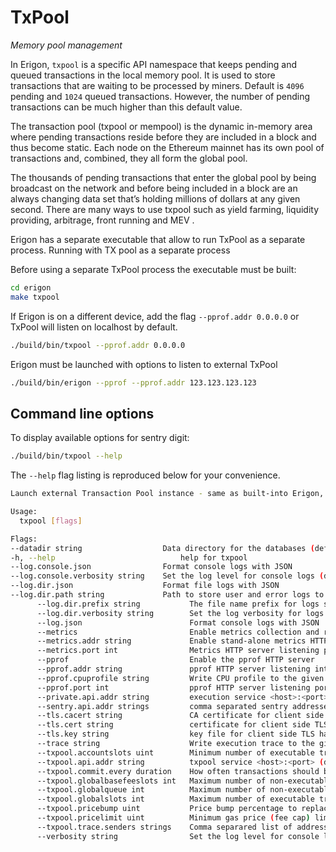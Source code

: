 # TxPool
*Memory pool management*

In Erigon, `txpool` is a specific API namespace that keeps pending and queued transactions in the local memory pool. It is used to store transactions that are waiting to be processed by miners. Default is `4096` pending and `1024` queued transactions. However, the number of pending transactions can be much higher than this default value.

The transaction pool (txpool or mempool) is the dynamic in-memory area where pending transactions reside before they are included in a block and thus become static. Each node on the Ethereum mainnet has its own pool of transactions and, combined, they all form the global pool. 

The thousands of pending transactions that enter the global pool by being broadcast on the network and before being included in a block are an always changing data set that’s holding millions of dollars at any given second. There are many ways to use txpool such as yield farming, liquidity providing, arbitrage, front running and MEV .

Erigon has a separate executable that allow to run TxPool as a separate process.
Running with TX pool as a separate process

Before using a separate TxPool process the executable must be built:

```bash
cd erigon
make txpool
```

If Erigon is on a different device, add the flag `--pprof.addr 0.0.0.0` or TxPool will listen on localhost by default.

```bash
./build/bin/txpool --pprof.addr 0.0.0.0
```

Erigon must be launched with options to listen to external TxPool

```bash
./build/bin/erigon --pprof --pprof.addr 123.123.123.123
```

## Command line options

To display available options for sentry digit:

```bash
./build/bin/txpool --help
```

The `--help` flag listing is reproduced below for your convenience.

```bash
Launch external Transaction Pool instance - same as built-into Erigon, but as independent Process

Usage:
  txpool [flags]

Flags:
--datadir string                  Data directory for the databases (default "/home/admin/.local/share/erigon")
-h, --help                            help for txpool
--log.console.json                Format console logs with JSON
--log.console.verbosity string    Set the log level for console logs (default "info")
--log.dir.json                    Format file logs with JSON
--log.dir.path string             Path to store user and error logs to disk
      --log.dir.prefix string           The file name prefix for logs stored to disk
      --log.dir.verbosity string        Set the log verbosity for logs stored to disk (default "info")
      --log.json                        Format console logs with JSON
      --metrics                         Enable metrics collection and reporting
      --metrics.addr string             Enable stand-alone metrics HTTP server listening interface (default "127.0.0.1")
      --metrics.port int                Metrics HTTP server listening port (default 6060)
      --pprof                           Enable the pprof HTTP server
      --pprof.addr string               pprof HTTP server listening interface (default "127.0.0.1")
      --pprof.cpuprofile string         Write CPU profile to the given file
      --pprof.port int                  pprof HTTP server listening port (default 6060)
      --private.api.addr string         execution service <host>:<port> (default "localhost:9090")
      --sentry.api.addr strings         comma separated sentry addresses '<host>:<port>,<host>:<port>' (default [localhost:9091])
      --tls.cacert string               CA certificate for client side TLS handshake
      --tls.cert string                 certificate for client side TLS handshake
      --tls.key string                  key file for client side TLS handshake
      --trace string                    Write execution trace to the given file
      --txpool.accountslots uint        Minimum number of executable transaction slots guaranteed per account (default 16)
      --txpool.api.addr string          txpool service <host>:<port> (default "localhost:9094")
      --txpool.commit.every duration    How often transactions should be committed to the storage (default 15s)
      --txpool.globalbasefeeslots int   Maximum number of non-executable transactions where only not enough baseFee (default 10000)
      --txpool.globalqueue int          Maximum number of non-executable transaction slots for all accounts (default 10000)
      --txpool.globalslots int          Maximum number of executable transaction slots for all accounts (default 10000)
      --txpool.pricebump uint           Price bump percentage to replace an already existing transaction (default 10)
      --txpool.pricelimit uint          Minimum gas price (fee cap) limit to enforce for acceptance into the pool (default 1)
      --txpool.trace.senders strings    Comma separared list of addresses, whoes transactions will traced in transaction pool with debug printing
      --verbosity string                Set the log level for console logs (default "info")
```